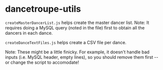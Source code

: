 # dancetroupe-utils

`createMasterDancerList.js` helps create the master dancer list. Note: It requires doing a MySQL query (noted in the file) first to obtain all the dancers in each dance.

`createDanceTextFiles.js` helps create a CSV file per dance.

Note: These might be a little finicky. For example, it doesn't handle bad inputs (i.e. MySQL header, empty lines), so you should remove them first -- or change the script to accomodate!
